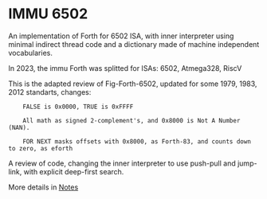 # IMMU 6502

An implementation of Forth for 6502 ISA, with inner interpreter using minimal indirect thread code and a dictionary made of machine independent vocabularies. 
  
In 2023, the immu Forth was splitted for ISAs: 6502, Atmega328, RiscV

This is the adapted review of Fig-Forth-6502, updated for some 1979, 1983, 2012 standarts, changes:

        FALSE is 0x0000, TRUE is 0xFFFF

        All math as signed 2-complement's, and 0x8000 is Not A Number (NAN). 

        FOR NEXT masks offsets with 0x8000, as Forth-83, and counts down to zero, as eforth

A review of code, changing the inner interpreter to use push-pull and jump-link, with explicit deep-first search.

More details in  [Notes](https://github.com/agsb/immu/blob/main/arch/6502c/Notes.md)


